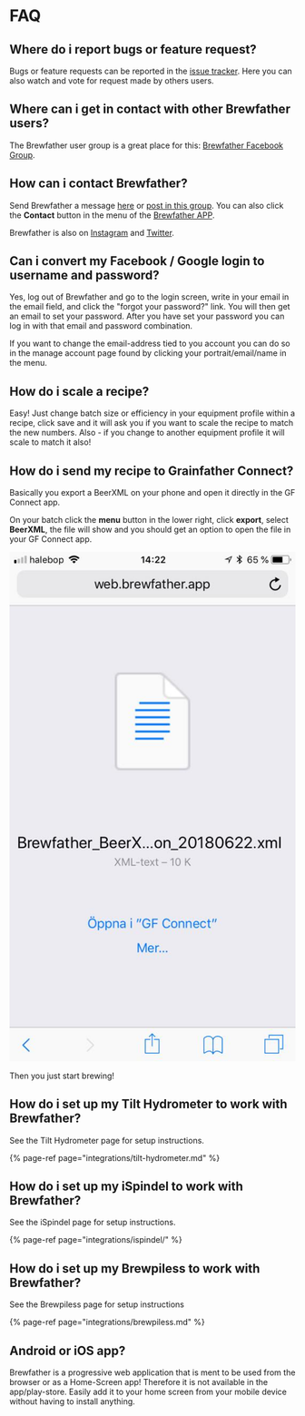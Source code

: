 # FAQ

## Where do i report bugs or feature request?

Bugs or feature requests can be reported in the [issue tracker](https://bitbucket.org/brewfather/brewfather). Here you can also watch and vote for request made by others users.

## Where can i get in contact with other Brewfather users?

The Brewfather user group is a great place for this: [Brewfather Facebook Group](https://www.facebook.com/groups/brewfather).

## How can i contact Brewfather?

Send Brewfather a message [here](https://www.facebook.com/brewfather) or [post in this group](https://www.facebook.com/groups/brewfather). You can also click the **Contact** button in the menu of the [Brewfather APP](https://web.brewfather.app).

Brewfather is also on [Instagram](https://instagram.com/brewfatherapp) and [Twitter](https://twitter.com/brewfatherapp).

## Can i convert my Facebook / Google login to username and password?

Yes,  log out of Brewfather and go to the login screen, write in your email in the email field, and click the "forgot your password?" link. You will then get an email to set your password. After you have set your password you can log in with that email and password combination.  
  
If you want to change the email-address tied to you account you can do so in the manage account page found by clicking your portrait/email/name in the menu.

## How do i scale a recipe?

Easy! Just change batch size or efficiency in your equipment profile within a recipe, click save and it will ask you if you want to scale the recipe to match the new numbers. Also - if you change to another equipment profile it will scale to match it also!

## How do i send my recipe to Grainfather Connect?

Basically you export a BeerXML on your phone and open it directly in the GF Connect app.  
  
On your batch click the **menu** button in the lower right, click **export**, select **BeerXML**, the file will show and you should get an option to open the file in your GF Connect app.  


![iPhone example. Slightly different approach in Android.](.gitbook/assets/image%20%2836%29.png)

Then you just start brewing!

## How do i set up my Tilt Hydrometer to work with Brewfather?

See the Tilt Hydrometer page for setup instructions.

{% page-ref page="integrations/tilt-hydrometer.md" %}

## How do i set up my iSpindel to work with Brewfather?

See the iSpindel page for setup instructions.

{% page-ref page="integrations/ispindel/" %}

## How do i set up my Brewpiless to work with Brewfather?

See the Brewpiless page for setup instructions

{% page-ref page="integrations/brewpiless.md" %}

## Android or iOS app?

Brewfather is a progressive web application that is ment to be used from the browser or as a Home-Screen app! Therefore it is not available in the app/play-store. Easily add it to your home screen from your mobile device without having to install anything.

